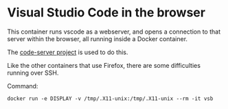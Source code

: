 # Visual Studio Code in the browser

This container runs vscode as a webserver, and opens a connection to that
server within the browser, all running inside a Docker container.

The [code-server project](https://github.com/cdr/code-server) is used to do
this.

Like the other containers that use Firefox, there are some difficulties running
over SSH.

Command:
```
docker run -e DISPLAY -v /tmp/.X11-unix:/tmp/.X11-unix --rm -it vsb
```
